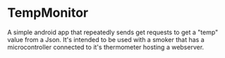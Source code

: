 # TempMonitor
A simple android app that repeatedly sends get requests to get a "temp" value from a Json. It's intended to be used with a smoker that has a microcontroller connected to it's thermometer hosting a webserver.
